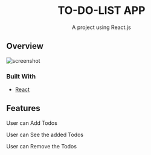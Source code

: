 <h1 align="center">TO-DO-LIST APP</h1>

<div align="center">
  A project using React.js
</div>

## Overview

![screenshot](https://user-images.githubusercontent.com/16707738/92399059-5716eb00-f132-11ea-8b14-bcacdc8ec97b.png)

### Built With

- [React](https://reactjs.org/)

## Features

<p>User can Add Todos</p>
<p>User can See the added Todos</p>
<p>User can Remove the Todos</p>
